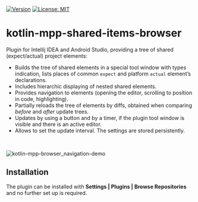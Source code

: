 [![Version](https://img.shields.io/jetbrains/plugin/v/13652-kotlin-mpp-shared-items-browser.svg)](https://plugins.jetbrains.com/plugin/13652-kotlin-mpp-shared-items-browser/)
[![License: MIT](https://img.shields.io/badge/License-MIT-yellow.svg)](https://opensource.org/licenses/MIT)

# kotlin-mpp-shared-items-browser

Plugin for Intellij IDEA and Android Studio, providing a tree of shared (expect/actual) project elements:

* Builds the tree of shared elements in a special tool window with types indication, lists  places of common `expect` and platform `actual` element’s declarations.
* Includes hierarchic displaying of nested shared elements.
* Provides navigation to elements (opening the editor, scrolling to position in code, highlighting).
* Partially reloads the tree of elements by diffs, obtained when comparing _before_ and _after_ update trees.
* Updates by using a button and by a timer, if the plugin tool window is visible and there is an active editor.
* Allows to set the update interval. The settings are stored persistently.

<br>

![kotlin-mpp-browser_navigation-demo](https://user-images.githubusercontent.com/56015356/72837240-bd90eb00-3cc0-11ea-9db6-cd0a080f6f63.gif)


## Installation

The plugin can be installed with **Settings | Plugins | Browse Repositories** and no further set up is required.

